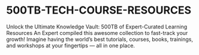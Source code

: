 # 500TB-TECH-COURSE-RESOURCES
Unlock the Ultimate Knowledge Vault: 500TB of Expert-Curated Learning Resources An Expert compiled this awesome collection to fast-track your growth!  Imagine having the world’s best tutorials, courses, books, trainings, and workshops at your fingertips — all in one place.

